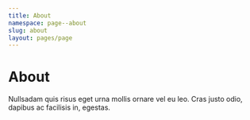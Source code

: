 ```yaml
---
title: About
namespace: page--about
slug: about
layout: pages/page
---
```


# About

Nullsadam quis risus eget urna mollis ornare vel eu leo. Cras justo odio, dapibus ac facilisis in, egestas.
